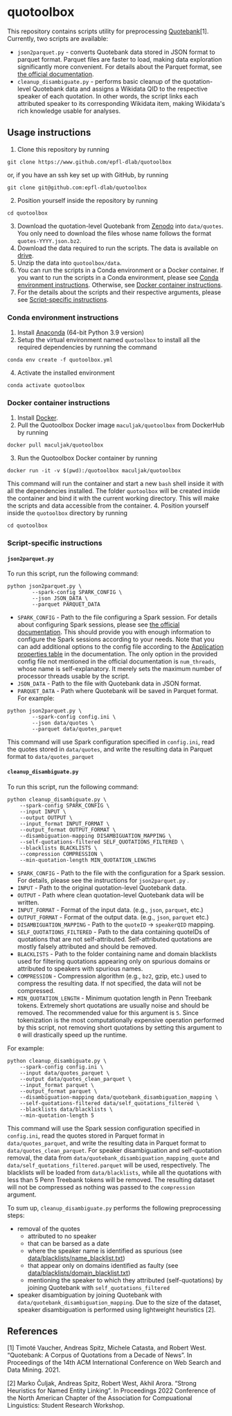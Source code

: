 # quotoolbox
This repository contains scripts utility for preprocessing [Quotebank](https://zenodo.org/record/4277311)[1]. Currently, two scripts are available:
- `json2parquet.py` - converts Quotebank data stored in JSON format to parquet format. Parquet files are faster to load, making data exploration significantly more convenient. For details about the Parquet format, see [the official documentation](https://parquet.apache.org/docs/).
- `cleanup_disambiguate.py` - performs basic cleanup of the quotation-level Quotebank data and assigns a Wikidata QID to the respective speaker of each quotation. In other words, the script links each attributed speaker to its corresponding Wikidata item,  making Wikidata's rich knowledge usable for analyses.
## Usage instructions
1. Clone this repository by running
```
git clone https://www.github.com/epfl-dlab/quotoolbox
```
or, if you have an ssh key set up with GitHub, by running
```
git clone git@github.com:epfl-dlab/quotoolbox
```
2. Position yourself inside the repository by running
```
cd quotoolbox
```
3. Download the quotation-level Quotebank from [Zenodo](https://zenodo.org/record/4277311) into `data/quotes`. You only need to download the files whose name follows the format `quotes-YYYY.json.bz2`. 
4. Download the data required to run the scripts. The data is available on [drive](https://drive.google.com/file/d/1svi0ILAL9JIZ9llncSOlTqfZTYbpCLe0/view?usp=sharing).
5. Unzip the data into `quotoolbox/data`.
6. You can run the scripts in a Conda environment or a Docker container. If you want to run the scripts in a Conda environment, please see [Conda environment instructions](#conda-environment-instructions). Otherwise, see [Docker container instructions](#docker-container-instructions).
7. For the details about the scripts and their respective arguments, please see [Script-specific instructions](#script-specific-instructions).

### Conda environment instructions
1. Install [Anaconda](https://www.anaconda.com/products/distribution#download-section) (64-bit Python 3.9 version)
2. Setup the virtual environment named `quotoolbox` to install all the required dependencies by running the command

```
conda env create -f quotoolbox.yml
```
4. Activate the installed environment
```
conda activate quotoolbox
```

### Docker container instructions 
1. Install [Docker](https://docs.docker.com/get-docker/).
2. Pull the Quotoolbox Docker image `maculjak/quotoolbox` from DockerHub by running
```
docker pull maculjak/quotoolbox
```
3. Run the Quotoolbox Docker container by running
```
docker run -it -v $(pwd):/quotoolbox maculjak/quotoolbox
```
This command will run the container and start a new `bash` shell inside it with all the dependencies installed. The folder `quotoolbox` will be created inside the container and bind it with the current working directory. This will make the scripts and data accessible from the container.
4. Position yourself inside the `quotoolbox` directory by running
```
cd quotoolbox
```

### Script-specific instructions
#### `json2parquet.py`
To run this script, run the following command:

```
python json2parquet.py \
        --spark-config SPARK_CONFIG \
        --json JSON_DATA \
        --parquet PARQUET_DATA
```
- `SPARK_CONFIG` - Path to the file configuring a Spark session. For details about configuring Spark sessions, please see [the official documentation](https://spark.apache.org/docs/latest/configuration.html#application-properties). This should provide you with enough information to configure the Spark sessions according to your needs. Note that you can add additional options to the config file according to the [Application properties table](https://spark.apache.org/docs/latest/configuration.html#application-properties) in the documentation. The only option in the provided config file not mentioned in the official documentation is `num_threads`, whose name is self-explanatory. It merely sets the maximum number of processor threads usable by the script.
- `JSON_DATA` - Path to the file with Quotebank data in JSON format.
- `PARQUET_DATA` - Path where Quotebank will be saved in Parquet format.
For example:
```
python json2parquet.py \
        --spark-config config.ini \
        --json data/quotes \
        --parquet data/quotes_parquet
```
This command will use Spark configuration specified in `config.ini`, read the quotes stored in `data/quotes`, and write the resulting data in Parquet format to `data/quotes_parquet`

#### `cleanup_disambiguate.py`
To run this script, run the following command:
```
python cleanup_disambiguate.py \
	--spark-config SPARK_CONFIG \
	--input INPUT \
	--output OUTPUT \
	--input_format INPUT_FORMAT \
	--output_format OUTPUT_FORMAT \
	--disambiguation-mapping DISAMBIGUATION_MAPPING \
	--self-quotations-filtered SELF_QUOTATIONS_FILTERED \
	--blacklists BLACKLISTS \
	--compression COMPRESSION \
	--min-quotation-length MIN_QUOTATION_LENGTHS
```
- `SPARK_CONFIG` - Path to the file with the configuration for a Spark session. For details, please see the instructions for `json2parquet.py` .  
- `INPUT` - Path to the original quotation-level Quotebank data.
- `OUTPUT` - Path where clean quotation-level Quotebank data will be written.
- `INPUT_FORMAT` - Format of the input data. (e.g., `json`, `parquet`, etc.)
- `OUTPUT_FORMAT` - Format of the output data. (e.g., `json`, `parquet` etc.)
- `DISAMBIGUATION_MAPPING` - Path to the `quoteID` $\rightarrow$ `speakerQID` mapping.
- `SELF_QUOTATIONS_FILTERED` - Path to the data containing quoteIDs of quotations that are not self-attributed. Self-attributed quotations are mostly falsely attributed and should be removed.
- `BLACKLISTS` - Path to the folder containing name and domain blacklists used for filtering quotations appearing only on spurious domains or attributed to speakers with spurious names.
- `COMPRESSION` - Compression algorithm (e.g., `bz2`, gzip, etc.) used to compress the resulting data. If not specified, the data will not be compressed.
- `MIN_QUOTATION_LENGTH` - Minimum quotation length in Penn Treebank tokens. Extremely short quotations are usually noise and should be removed. The recommended value for this argument is `5`. Since tokenization is the most computationally expensive operation performed by this script, not removing short quotations by setting this argument to `0` will drastically speed up the runtime.

For example:
```
python cleanup_disambiguate.py \
	--spark-config config.ini \
	--input data/quotes_parquet \
	--output data/quotes_clean_parquet \
	--input_format parquet \
	--output_format parquet \
	--disambiguation-mapping data/quotebank_disambiguation_mapping \
	--self-quotations-filtered data/self_quotations_filtered \
	--blacklists data/blacklists \
	--min-quotation-length 5
```
This command will use the Spark session configuration specified in `config.ini`, read the quotes stored in Parquet format in `data/quotes_parquet`, and write the resulting data in Parquet format to `data/quotes_clean_parquet`. For speaker disambiguation and self-quotation removal, the data from `data/quotebank_disambiguation_mapping_quote` and `data/self_quotations_filtered.parquet` will be used, respectively. The blacklists will be loaded from `data/blacklists`, while all the quotations with less than 5 Penn Treebank tokens will be removed. The resulting dataset will not be compressed as nothing was passed to the `compression` argument.

To sum up, `cleanup_disambiguate.py` performs the following preprocessing steps:
- removal of the quotes
	- attributed to no speaker
	- that can be barsed as a date
	- where the speaker name is identified as spurious (see [data/blacklists/name_blacklist.txt](https://github.com/epfl-dlab/quotoolbox/blob/main/data/blacklists/name_blacklist.txt))
	- that appear only on domains identified as faulty (see [data/blacklists/domain_blacklist.txt](https://github.com/epfl-dlab/quotoolbox/blob/main/data/blacklists/domain_blacklist.txt))
	- mentioning the speaker to which they attributed (self-quotations) by joining Quotebank with `self_quotations_filtered`
- speaker disambiguation by joining Quotebank with `data/quotebank_disambiguation_mapping`. Due to the size of the dataset, speaker disambiguation is performed using lightweight heuristics [2].

## References
[1] Timoté Vaucher, Andreas Spitz, Michele Catasta, and Robert West. “Quotebank: A Corpus of Quotations from a Decade of News”. In Proceedings of the 14th ACM International Conference on Web Search and Data Mining. 2021.

[2] Marko Čuljak, Andreas Spitz, Robert West, Akhil Arora. “Strong Heuristics for Named Entity Linking”. In Proceedings 2022 Conference of the North American Chapter of the Association for Compuational Linguistics: Student Research Workshop.


